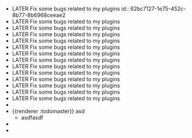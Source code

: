 - LATER Fix some bugs related to my plugins
  id:: 62bc7127-1e75-452c-8b77-8b6968ceeae2
- LATER Fix some bugs related to my plugins
- LATER Fix some bugs related to my plugins
- LATER Fix some bugs related to my plugins
- LATER Fix some bugs related to my plugins
- LATER Fix some bugs related to my plugins
- LATER Fix some bugs related to my plugins
- LATER Fix some bugs related to my plugins
- LATER Fix some bugs related to my plugins
- LATER Fix some bugs related to my plugins
- LATER Fix some bugs related to my plugins
- LATER Fix some bugs related to my plugins
- LATER Fix some bugs related to my plugins
- LATER Fix some bugs related to my plugins
-
- {{renderer :todomaster}} asd
	- asdfasdf
-
-